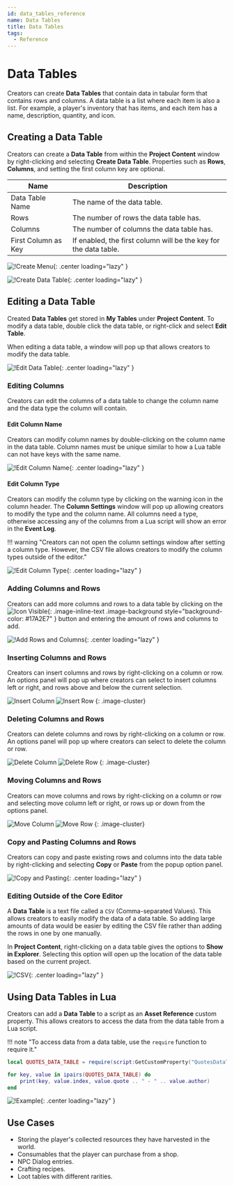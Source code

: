 ```yaml
---
id: data_tables_reference
name: Data Tables
title: Data Tables
tags:
  - Reference
---
```


# Data Tables

Creators can create **Data Tables** that contain data in tabular form that contains rows and columns. A data table is a list where each item is also a list. For example, a player's inventory that has items, and each item has a name, description, quantity, and icon.

## Creating a Data Table

Creators can create a **Data Table** from within the **Project Content** window by right-clicking and selecting **Create Data Table**. Properties such as **Rows**, **Columns**, and setting the first column key are optional.

| Name | Description |
| ---- | ----------- |
| Data Table Name | The name of the data table. |
| Rows | The number of rows the data table has. |
| Columns | The number of columns the data table has. |
| First Column as Key | If enabled, the first column will be the key for the data table. |

![!Create Menu](../img/DataTables/create_menu.png){: .center loading="lazy" }

![!Create Data Table](../img/DataTables/create_table_prompt.png){: .center loading="lazy" }

## Editing a Data Table

<!-- vale Manticore.FirstPerson = NO -->
Created **Data Tables** get stored in **My Tables** under **Project Content**. To modify a data table, double click the data table, or right-click and select **Edit Table**.
<!-- vale Manticore.FirstPerson = YES -->
When editing a data table, a window will pop up that allows creators to modify the data table.

![!Edit Data Table](../img/DataTables/edit_table.png){: .center loading="lazy" }

### Editing Columns

Creators can edit the columns of a data table to change the column name and the data type the column will contain.

#### Edit Column Name

Creators can modify column names by double-clicking on the column name in the data table. Column names must be unique similar to how a Lua table can not have keys with the same name.

![!Edit Column Name](../img/DataTables/edit_column_name.png){: .center loading="lazy" }

#### Edit Column Type

Creators can modify the column type by clicking on the warning icon in the column header. The **Column Settings** window will pop up allowing creators to modify the type and the column name. All columns need a type, otherwise accessing any of the columns from a Lua script will show an error in the **Event Log**.

!!! warning "Creators can not open the column settings window after setting a column type. However, the CSV file allows creators to modify the column types outside of the editor."

![!Edit Column Type](../img/DataTables/edit_column_type.png){: .center loading="lazy" }

### Adding Columns and Rows

Creators can add more columns and rows to a data table by clicking on the ![Icon Visible](../img/EditorManual/icons/Icon_Plus.png){: .image-inline-text .image-background style="background-color: #17A2E7" } button and entering the amount of rows and columns to add.

![!Add Rows and Columns](../img/DataTables/add_rows_columns.png){: .center loading="lazy" }

### Inserting Columns and Rows

Creators can insert columns and rows by right-clicking on a column or row. An options panel will pop up where creators can select to insert columns left or right, and rows above and below the current selection.

![Insert Column](../img/DataTables/add_column "image_tooltip")
![Insert Row](../img/DataTables/add_row "image_tooltip")
{: .image-cluster}

### Deleting Columns and Rows

Creators can delete columns and rows by right-clicking on a column or row. An options panel will pop up where creators can select to delete the column or row.

![Delete Column](../img/DataTables/delete_column "image_tooltip")
![Delete Row](../img/DataTables/delete_row "image_tooltip")
{: .image-cluster}

### Moving Columns and Rows

Creators can move columns and rows by right-clicking on a column or row and selecting move column left or right, or rows up or down from the options panel.

![Move Column](../img/DataTables/move_column "image_tooltip")
![Move Row](../img/DataTables/move_row "image_tooltip")
{: .image-cluster}

### Copy and Pasting Columns and Rows

Creators can copy and paste existing rows and columns into the data table by right-clicking and selecting **Copy** or **Paste** from the popup option panel.

![!Copy and Pasting](../img/DataTables/copy_paste.png){: .center loading="lazy" }

### Editing Outside of the Core Editor

A **Data Table** is a text file called a `CSV` (Comma-separated Values). This allows creators to easily modify the data of a data table. So adding large amounts of data would be easier by editing the CSV file rather than adding the rows in one by one manually.

In **Project Content**, right-clicking on a data table gives the options to **Show in Explorer**. Selecting this option will open up the location of the data table based on the current project.

![!CSV](../img/DataTables/csv_file.png){: .center loading="lazy" }

## Using Data Tables in Lua

Creators can add a **Data Table** to a script as an **Asset Reference** custom property. This allows creators to access the data from the data table from a Lua script.

!!! note "To access data from a data table, use the `require` function to require it."

```lua
local QUOTES_DATA_TABLE = require(script:GetCustomProperty("QuotesDataTable"))

for key, value in ipairs(QUOTES_DATA_TABLE) do
    print(key, value.index, value.quote .. " - " .. value.author)
end
```

![!Example](../img/DataTables/example.png){: .center loading="lazy" }

## Use Cases

- Storing the player's collected resources they have harvested in the world.
- Consumables that the player can purchase from a shop.
- NPC Dialog entries.
- Crafting recipes.
- Loot tables with different rarities.
